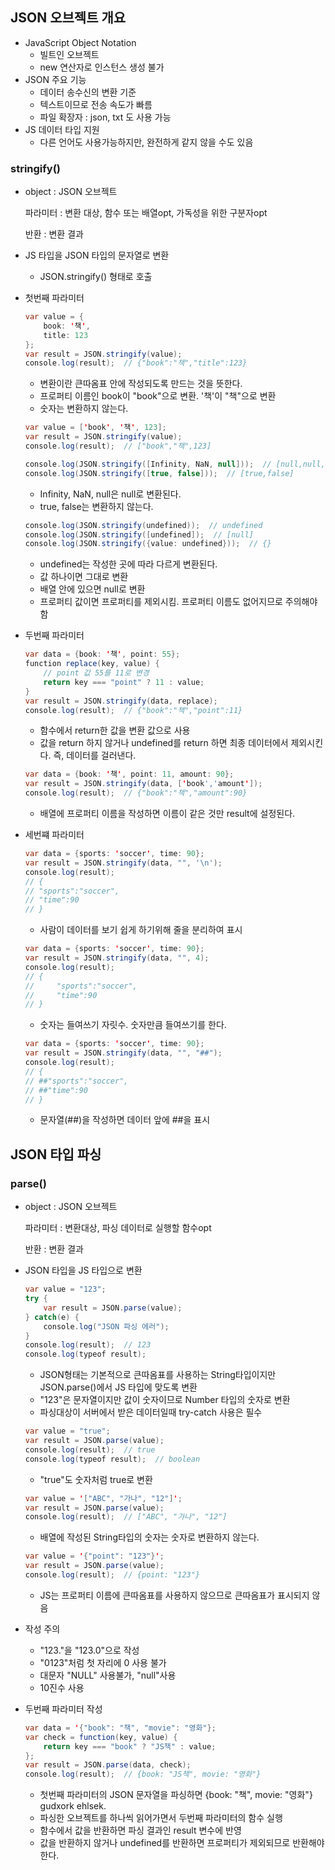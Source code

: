 ## JSON 오브젝트 개요

- JavaScript Object Notation
    - 빌트인 오브젝트
    - new 연산자로 인스턴스 생성 불가
- JSON 주요 기능
    - 데이터 송수신의 변환 기준
    - 텍스트이므로 전송 속도가 빠름
    - 파일 확장자 : json, txt 도 사용 가능
- JS 데이터 타입 지원
    - 다른 언어도 사용가능하지만, 완전하게 같지 않을 수도 있음

### stringify()

- object : JSON 오브젝트

    파라미터 : 변환 대상, 함수 또는 배열opt, 가독성을 위한 구분자opt

    반환 : 변환 결과

- JS 타입을 JSON 타입의 문자열로 변환
    - JSON.stringify() 형태로 호출
- 첫번째 파라미터

    ```java
    var value = {
    	book: '책',
    	title: 123
    };
    var result = JSON.stringify(value);
    console.log(result);  // {"book":"책","title":123}
    ```

    - 변환이란 큰따옴표 안에 작성되도록 만드는 것을 뜻한다.
    - 프로퍼티 이름인 book이 "book"으로 변환. '책'이 "책"으로 변환
    - 숫자는 변환하지 않는다.

    ```java
    var value = ['book', '책', 123];
    var result = JSON.stringify(value);
    console.log(result);  // ["book","책",123]
    ```

    ```java
    console.log(JSON.stringify([Infinity, NaN, null]));  // [null,null,null]
    console.log(JSON.stringify([true, false]));  // [true,false]
    ```

    - Infinity, NaN, null은 null로 변환된다.
    - true, false는 변환하지 않는다.

    ```java
    console.log(JSON.stringify(undefined));  // undefined
    console.log(JSON.stringify([undefined]);  // [null]
    console.log(JSON.stringify({value: undefined}));  // {}
    ```

    - undefined는 작성한 곳에 따라 다르게 변환된다.
    - 값 하나이면 그대로 변환
    - 배열 안에 있으면 null로 변환
    - 프로퍼티 값이면 프로퍼티를 제외시킴. 프로퍼티 이름도 없어지므로 주의해야함
- 두번째 파라미터

    ```java
    var data = {book: '책', point: 55};
    function replace(key, value) {
    	// point 값 55를 11로 변경
    	return key === "point" ? 11 : value;
    }
    var result = JSON.stringify(data, replace);
    console.log(result);  // {"book":"책","point":11}
    ```

    - 함수에서 return한 값을 변환 값으로 사용
    - 값을 return 하지 않거나 undefined를 return 하면 최종 데이터에서 제외시킨다. 즉, 데이터를 걸러낸다.

    ```java
    var data = {book: '책', point: 11, amount: 90};
    var result = JSON.stringify(data, ['book','amount']);
    console.log(result);  // {"book":"책","amount":90}
    ```

    - 배열에 프로퍼티 이름을 작성하면 이름이 같은 것만 result에 설정된다.
- 세번쨰 파라미터

    ```java
    var data = {sports: 'soccer', time: 90};
    var result = JSON.stringify(data, "", '\n');
    console.log(result);  
    // {
    // "sports":"soccer",
    // "time":90
    // }
    ```

    - 사람이 데이터를 보기 쉽게 하기위해 줄을 분리하여 표시

    ```java
    var data = {sports: 'soccer', time: 90};
    var result = JSON.stringify(data, "", 4);
    console.log(result);  
    // {
    //     "sports":"soccer",
    //     "time":90
    // }
    ```

    - 숫자는 들여쓰기 자릿수. 숫자만큼 들여쓰기를 한다.

    ```java
    var data = {sports: 'soccer', time: 90};
    var result = JSON.stringify(data, "", "##");
    console.log(result);  
    // {
    // ##"sports":"soccer",
    // ##"time":90
    // }
    ```

    - 문자열(##)을 작성하면 데이터 앞에 ##을 표시

## JSON 타입 파싱

### parse()

- object : JSON 오브젝트

    파라미터 : 변환대상, 파싱 데이터로 실행할 함수opt

    반환 : 변환 결과

- JSON 타입을 JS 타입으로 변환

    ```java
    var value = "123";
    try {
    	var result = JSON.parse(value);
    } catch(e) {
    	console.log("JSON 파싱 에러");
    }
    console.log(result);  // 123
    console.log(typeof result);
    ```

    - JSON형태는 기본적으로 큰따옴표를 사용하는 String타입이지만 JSON.parse()에서 JS 타입에 맞도록 변환
    - "123"은 문자열이지만 값이 숫자이므로 Number 타입의 숫자로 변환
    - 파싱대상이 서버에서 받은 데이터일때 try-catch 사용은 필수

    ```java
    var value = "true";
    var result = JSON.parse(value);
    console.log(result);  // true
    console.log(typeof result);  // boolean
    ```

    - "true"도 숫자처럼 true로 변환

    ```java
    var value = '["ABC", "가나", "12"]';
    var result = JSON.parse(value);
    console.log(result);  // ["ABC", "가나", "12"]
    ```

    - 배열에 작성된 String타입의 숫자는 숫자로 변환하지 않는다.

    ```java
    var value = '{"point": "123"}';
    var result = JSON.parse(value);
    console.log(result);  // {point: "123"}
    ```

    - JS는 프로퍼티 이름에 큰따옴표를 사용하지 않으므로 큰따옴표가 표시되지 않음
- 작성 주의
    - "123."을 "123.0"으로 작성
    - "0123"처럼 첫 자리에 0 사용 불가
    - 대문자 "NULL" 사용불가, "null"사용
    - 10진수 사용
- 두번째 파라미터 작성

    ```java
    var data = '{"book": "책", "movie": "영화"};
    var check = function(key, value) {
    	return key === "book" ? "JS책" : value;
    };
    var result = JSON.parse(data, check);
    console.log(result);  // {book: "JS책", movie: "영화"}
    ```

    - 첫번째 파라미터의 JSON 문자열을 파싱하면 {book: "책", movie: "영화"} gudxork ehlsek.
    - 파싱한 오브젝트를 하나씩 읽어가면서 두번째 파라미터의 함수 실행
    - 함수에서 값을 반환하면 파싱 결과인 result 변수에 반영
    - 값을 반환하지 않거나 undefined를 반환하면 프로퍼티가 제외되므로 반환해야 한다.